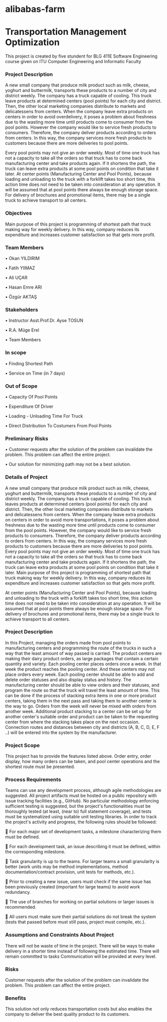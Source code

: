 # alibabas-farm
<h1>Transportation Management Optimization</h1>
 
This project is created by five stundent for BLG 411E Software Engineering course given on ITU Computer Engineering and Informatic Faculty 

<h3>Project Description</h3>

A new small company that produce milk product such as milk, cheese, yoghurt and buttermilk, transports these products to a number of city and district weekly. The company has a truck capable of cooling.  This truck leave products at determined centers (pool points) for each city and district. Then, the other local marketing companies distribute to markets and delicatessens from centers.
When the company leave extra products on centers in order to avoid overdelivery, it poses a problem about freshness due to the wasting more time until products come to consumer from the pool points. However the company would like to service fresh products to consumers. Therefore, the company deliver products according to orders from centers. In this way, the company services more fresh products to customers because there are more deliveries to pool points.  

Every pool points may not give an order weekly. Most of time one truck has not a capacity to take all the orders so that truck has to come back manufacturing center and  take products again. If it shortens the path, the truck can leave extra products at some pool points on condition that take it later. 
At center points (Manufacturing Center and Pool Points), because loading and unloading to the truck with a forklift takes too short time, this action time does not need to be taken into consideration at any operation. It will be assumed that at pool points there always be enough storage space. For delivery of brochures and promotional items, there may be a single truck to achieve transport to all centers.


<h3>Objectives</h3>

Main purpose of this project is programming of shortest path that truck making way for weekly delivery. In this way, company reduces its expenditure and increases customer satisfaction so that gets more profit.


<h3>Team Members</h3>

•	Okan YILDIRIM

•	Fatih YIlMAZ

•	Ali UÇAR

•	Hasan Emre ARI

•	Özgür AKTAŞ


<h3>Stakeholders</h3>

•	Instructor Asst.Prof.Dr. Ayse TOSUN

•	R.A. Müge Erel

•	Team Members


<h3>In scope</h3>

•	Finding Shortest Path

•	Service on Time (in 7 days)


<h3>Out of Scope</h3>

•	Capacity Of Pool Points

•	Expenditure Of Driver

•	Loading - Unloading Time For Truck

•	Direct Distribution To Costumers From Pool Points


<h3>Preliminary Risks</h3>

•	Customer requests after the solution of the problem can invalidate the problem. This problem can affect the entire project.

•	Our solution for minimizing path may not be a best solution. 


<h3>Details of Project</h3>

A new small company that produce milk product such as milk, cheese, yoghurt and buttermilk, transports these products to a number of city and district weekly. The company has a truck capable of cooling.  This truck leaves products at determined centers (pool points) for each city and district. Then, the other local marketing companies distribute to markets and delicatessens from centers. 
When the company leave extra products on centers in order to avoid more transportations, it poses a problem about freshness due to the wasting more time until products come to consumer from the pool points. However, the company would like to service fresh products to consumers. Therefore, the company deliver products according to orders from centers. In this way, the company services more fresh products to customers because there are more deliveries to pool points.   
Every pool points may not give an order weekly. Most of time one truck has not a capacity to take all the orders so that truck has to come back manufacturing center and take products again. If it shortens the path, the truck can leave extra products at some pool points on condition that take it later. 
Main purpose of this project is programming of shortest path that truck making way for weekly delivery. In this way, company reduces its expenditure and increases customer satisfaction so that gets more profit. 

At center points (Manufacturing Center and Pool Points), because loading and unloading to the truck with a forklift takes too short time, this action time does not need to be taken into consideration at any operation. It will be assumed that at pool points there always be enough storage space. For delivery of brochures and promotional items, there may be a single truck to achieve transport to all centers. 


<h3>Project Description</h3>

In this Project, managing the orders made from pool points to manufacturing centers and programming the route of the trucks in such a way that the least amount of way passed is carried. The product centers are making their dairy product orders, as large packages that contain a certain quantity and variety. 
Each pooling center places orders once a week. In that week the product reaches the pooling center. And these centers may not place orders every week. Each pooling center should be able to add and delete order statuses and also display status and history. 
The manufacturing center should be able to view orders and their statuses, and program the route so that the truck will travel the least amount of time. This can be done if the process of stacking extra items in one or more product centers, taking them in the next pass and taking them to another center is the way to go. Orders from the week will never be mixed with orders from another week. Additional product stacking to a center can be set up for another center's suitable order and product can be taken to the requesting center from where the stacking takes place on the next occasion. 
Connection routes and distances between city and districts (A, B, C, D, E, F ..) will be entered into the system by the manufacturer. 


<h3>Project Scope</h3> 

This project has to provide the features listed above. Order entry, order display, how many orders can be taken, and pool center operations and the shortest route must be presented. 


<h3>Process Requirements</h3>  

Teams can use any development process, although agile methodologies are suggested. All project artifacts must be hosted on a public repository with issue tracking facilities (e.g., GitHub). No particular methodology enforcing sufficient testing is suggested, but the project's functionalities must be thoroughly tested (at least, (near to) full statement coverage), and tests must be systematized using suitable unit testing libraries. 
In order to track the project's activity and progress, the following rules should be followed: 

 For each major set of development tasks, a milestone characterizing them must be defined.

 For each development task, an issue describing it must be defined, within the corresponding milestone.
 
 Task granularity is up to the teams. For larger teams a small granularity is better (work units may be method implementations, method documentation/contract provision, unit tests for methods, etc.). 

 Prior to creating a new issue, users must check if the same issue has been previously created (important for large teams) to avoid work redundancy. 

 The use of branches for working on partial solutions or larger issues is recommended. 

 All users must make sure their partial solutions do not break the system (tests that passed before must still pass, project must compile, etc.). 


<h3>Assumptions and Constraints About Project</h3> 

There will not be waste of time in the project. There will be ways to make delivery in a shorter time instead of following the estimated time. There will remain committed to tasks Communication will be provided at every level. 


<h3>Risks</h3>

Customer requests after the solution of the problem can invalidate the problem. This problem can affect the entire project. 


<h3>Benefits</h3>

This solution not only reduces transportation costs but also enables the company to deliver the best quality product to its customers. 
 
 




